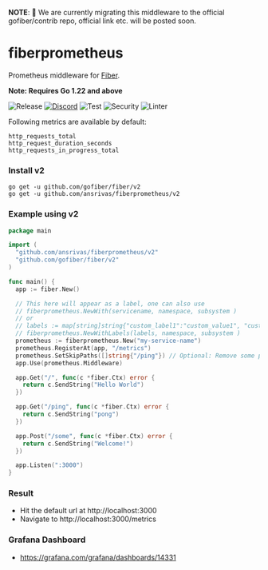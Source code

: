**NOTE**: 🚨 We are currently migrating this middleware to the official gofiber/contrib repo, official link etc. will be posted soon.



# fiberprometheus

Prometheus middleware for [Fiber](https://github.com/gofiber/fiber).

**Note: Requires Go 1.22 and above**

![Release](https://img.shields.io/github/release/ansrivas/fiberprometheus.svg)
[![Discord](https://img.shields.io/badge/discord-join%20channel-7289DA)](https://gofiber.io/discord)
![Test](https://github.com/ansrivas/fiberprometheus/workflows/Test/badge.svg)
![Security](https://github.com/ansrivas/fiberprometheus/workflows/Security/badge.svg)
![Linter](https://github.com/ansrivas/fiberprometheus/workflows/Linter/badge.svg)

Following metrics are available by default:

```text
http_requests_total
http_request_duration_seconds
http_requests_in_progress_total
```

### Install v2

```console
go get -u github.com/gofiber/fiber/v2
go get -u github.com/ansrivas/fiberprometheus/v2
```

### Example using v2

```go
package main

import (
  "github.com/ansrivas/fiberprometheus/v2"
  "github.com/gofiber/fiber/v2"
)

func main() {
  app := fiber.New()

  // This here will appear as a label, one can also use
  // fiberprometheus.NewWith(servicename, namespace, subsystem )
  // or
  // labels := map[string]string{"custom_label1":"custom_value1", "custom_label2":"custom_value2"}
  // fiberprometheus.NewWithLabels(labels, namespace, subsystem )
  prometheus := fiberprometheus.New("my-service-name")
  prometheus.RegisterAt(app, "/metrics")
  prometheus.SetSkipPaths([]string{"/ping"}) // Optional: Remove some paths from metrics
  app.Use(prometheus.Middleware)

  app.Get("/", func(c *fiber.Ctx) error {
    return c.SendString("Hello World")
  })

  app.Get("/ping", func(c *fiber.Ctx) error {
    return c.SendString("pong")
  })

  app.Post("/some", func(c *fiber.Ctx) error {
    return c.SendString("Welcome!")
  })

  app.Listen(":3000")
}
```

### Result

- Hit the default url at http://localhost:3000
- Navigate to http://localhost:3000/metrics

### Grafana Dashboard

- https://grafana.com/grafana/dashboards/14331